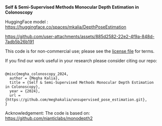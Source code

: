 

**Self & Semi-Supervised Methods Monocular Depth Estimation in Colonoscopy**

HuggingFace model : https://huggingface.co/spaces/mkalia/DepthPoseEstimation

https://github.com/user-attachments/assets/885d2582-22e2-4f9a-848d-7adb5b26b191

This code is for non-commercial use; please see the [license file](LICENSE) for terms.

If you find our work useful in your research please consider citing our repo:

```

@misc{megha_colonoscopy_2024,
  author = {Megha Kalia},
  title = {Self & Semi-Supervised Methods Monocular Depth Estimation in Colonoscopy},
  year = {2024},
  url = {https://github.com/meghakalia/unsupervised_pose_estimation.git},
}
```

Acknowledgement: 
The code is based on: https://github.com/nianticlabs/monodepth2

